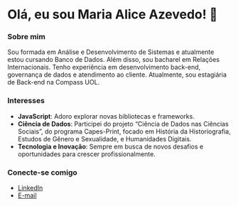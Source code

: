 # Olá, eu sou Maria Alice Azevedo! 👋

### Sobre mim
Sou formada em Análise e Desenvolvimento de Sistemas e atualmente estou cursando Banco de Dados. Além disso, sou bacharel em Relações Internacionais. Tenho experiência em desenvolvimento back-end, governança de dados e atendimento ao cliente. Atualmente, sou estagiária de Back-end na Compass UOL.

### Interesses
- **JavaScript**: Adoro explorar novas bibliotecas e frameworks.
- **Ciência de Dados**: Participei do projeto “Ciência de Dados nas Ciências Sociais”, do programa Capes-Print, focado em História da Historiografia, Estudos de Gênero e Sexualidade, e Humanidades Digitais.
- **Tecnologia e Inovação**: Sempre em busca de novos desafios e oportunidades para crescer profissionalmente.

### Conecte-se comigo
- [LinkedIn](https://www.linkedin.com/in/maliceaz)
- [E-mail](mailto:m.aliceosa@gmail.com)

